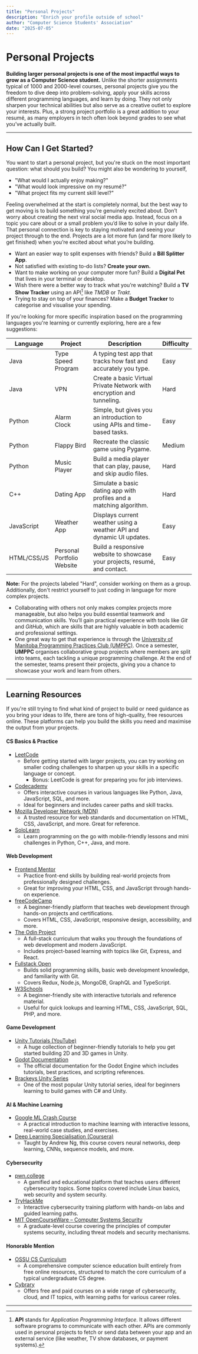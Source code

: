 ```yaml
---
title: "Personal Projects"
description: "Enrich your profile outside of school"
author: "Computer Science Students' Association"
date: "2025-07-05"
---
```


# Personal Projects

**Building larger personal projects is one of the most impactful ways to grow as a Computer Science student.** Unlike the shorter assignments typical of 1000 and 2000-level courses, personal projects give you the freedom to dive deep into problem-solving, apply your skills across different programming languages, and learn by doing. They not only sharpen your technical abilities but also serve as a creative outlet to explore your interests. Plus, a strong project portfolio is a great addition to your resumé, as many employers in tech often look beyond grades to see what you’ve actually built.

- - -
## How Can I Get Started?

You want to start a personal project, but you're stuck on the most important question: what should you build? You might also be wondering to yourself, 
- "What would I actually enjoy making?" 
- "What would look impressive on my resumé?" 
- "What project fits my current skill level?"

Feeling overwhelmed at the start is completely normal, but the best way to get moving is to build something you’re genuinely excited about. Don’t worry about creating the next viral social media app. Instead, focus on a topic you care about or a small problem you’d like to solve in your daily life. That personal connection is key to staying motivated and seeing your project through to the end. Projects are a lot more fun (and far more likely to get finished) when you’re excited about what you’re building.

- Want an easier way to split expenses with friends? Build a **Bill Splitter App**.
- Not satisfied with existing to-do lists? **Create your own.**
- Want to make working on your computer more fun? Build a **Digital Pet** that lives in your terminal or desktop.
- Wish there were a better way to track what you’re watching? Build a **TV Show Tracker** using an API[^1] like *TMDB* or *Trakt*.
- Trying to stay on top of your finances? Make a **Budget Tracker** to categorise and visualise your spending.

If you're looking for more specific inspiration based on the programming languages you're learning or currently exploring, here are a few suggestions:



| Language    | Project                    | Description                                                                | Difficulty |
| ----------- | -------------------------- | -------------------------------------------------------------------------- | ---------- |
| Java        | Type Speed Program         | A typing test app that tracks how fast and accurately you type.            | Easy       |
| Java        | VPN                        | Create a basic Virtual Private Network with encryption and tunneling.      | Hard       |
| Python      | Alarm Clock                | Simple, but gives you an introduction to using APIs and time-based tasks.  | Easy       |
| Python      | Flappy Bird                | Recreate the classic game using Pygame.                                    | Medium     |
| Python      | Music Player               | Build a media player that can play, pause, and skip audio files.           | Hard       |
| C++         | Dating App                 | Simulate a basic dating app with profiles and a matching algorithm.        | Hard       |
| JavaScript  | Weather App                | Displays current weather using a weather API and dynamic UI updates.       | Easy       |
| HTML/CSS/JS | Personal Portfolio Website | Build a responsive website to showcase your projects, resumé, and contact. | Easy       |


**Note:** For the projects labeled "Hard", consider working on them as a group. Additionally, don't restrict yourself to just coding in language for more complex projects.
- Collaborating with others not only makes complex projects more manageable, but also helps you build essential teamwork and communication skills. You’ll gain practical experience with tools like _Git_ and _GitHub_, which are skills that are highly valuable in both academic and professional settings.
- One great way to get that experience is through the [University of Manitoba Programming Practices Club (UMPPC)](https://www.instagram.com/uofmppc/). Once a semester, **UMPPC** organises collaborative group projects where members are split into teams, each tackling a unique programming challenge. At the end of the semester, teams present their projects, giving you a chance to showcase your work and learn from others.
---
## Learning Resources

If you're still trying to find what kind of project to build or need guidance as you bring your ideas to life, there are tons of high-quality, free resources online. These platforms can help you build the skills you need and maximise the output from your projects.
#### CS Basics & Practice
- [LeetCode](https://leetcode.com/)  
	- Before getting started with larger projects, you can try working on smaller coding challenges to sharpen up your skills in a specific language or concept.
		- Bonus: LeetCode is great for preparing you for job interviews.
- [Codecademy](https://www.codecademy.com/)
    - Offers interactive courses in various languages like Python, Java, JavaScript, SQL, and more.
    - Ideal for beginners and includes career paths and skill tracks.
- [Mozilla Developer Network (MDN)](https://developer.mozilla.org/)
    - A trusted resource for web standards and documentation on HTML, CSS, JavaScript, and more. Great for reference.
- [SoloLearn](https://www.sololearn.com/)
    - Learn programming on the go with mobile-friendly lessons and mini challenges in Python, C++, Java, and more.
#### Web Development
- [Frontend Mentor](https://www.frontendmentor.io/)  
	- Practice front-end skills by building real-world projects from professionally designed challenges. 
	- Great for improving your HTML, CSS, and JavaScript through hands-on experience.
- [freeCodeCamp](https://www.freecodecamp.org/) 
	- A beginner-friendly platform that teaches web development through hands-on projects and certifications. 
	- Covers HTML, CSS, JavaScript, responsive design, accessibility, and more.
- [The Odin Project](https://www.theodinproject.com/) 
	- A full-stack curriculum that walks you through the foundations of web development and modern JavaScript.
	- Includes project-based learning with topics like Git, Express, and React.
- [Fullstack Open](https://fullstackopen.com/en/) 
	- Builds solid programming skills, basic web development knowledge, and familiarity with Git.
	- Covers Redux, Node.js, MongoDB, GraphQL and TypeScript.
- [W3Schools](https://www.w3schools.com/)  
    - A beginner-friendly site with interactive tutorials and reference material.
	- Useful for quick lookups and learning HTML, CSS, JavaScript, SQL, PHP, and more.

#### Game Development
- [Unity Tutorials (YouTube)](https://www.youtube.com/results?search_query=unity+beginner+tutorial)
	- A huge collection of beginner-friendly tutorials to help you get started building 2D and 3D games in Unity.
- [Godot Documentation](https://docs.godotengine.org/en/stable/)
	- The official documentation for the Godot Engine which includes tutorials, best practices, and scripting references.
- [Brackeys Unity Series](https://www.youtube.com/user/Brackeys)
	- One of the most popular Unity tutorial series, ideal for beginners learning to build games with C# and Unity.

#### AI & Machine Learning
- [Google ML Crash Course](https://developers.google.com/machine-learning/crash-course)
	- A practical introduction to machine learning with interactive lessons, real-world case studies, and exercises.
- [Deep Learning Specialisation (Coursera)](https://www.coursera.org/specializations/deep-learning)
	- Taught by Andrew Ng, this course covers neural networks, deep learning, CNNs, sequence models, and more.

#### Cybersecurity
- [pwn.college](https://pwn.college)
	- A gamified and educational platform that teaches users different cybersecurity topics. Some topics covered include Linux basics, web security and system security. 
- [TryHackMe](https://tryhackme.com/)
	- Interactive cybersecurity training platform with hands-on labs and guided learning paths.
- [MIT OpenCourseWare – Computer Systems Security](https://ocw.mit.edu/courses/electrical-engineering-and-computer-science/6-858-computer-systems-security-fall-2014/)
	- A graduate-level course covering the principles of computer systems security, including threat models and security mechanisms.

#### Honorable Mention
- [OSSU CS Curriculum](https://github.com/ossu/computer-science)
	- A comprehensive computer science education built entirely from free online resources, structured to match the core curriculum of a typical undergraduate CS degree.
- [Cybrary](https://www.cybrary.it/)
	- Offers free and paid courses on a wide range of cybersecurity, cloud, and IT topics, with learning paths for various career roles.
---
[^1]: **API** stands for *Application Programming Interface*. It allows different software programs to communicate with each other. APIs are commonly used in personal projects to fetch or send data between your app and an external service (like weather, TV show databases, or payment systems).
